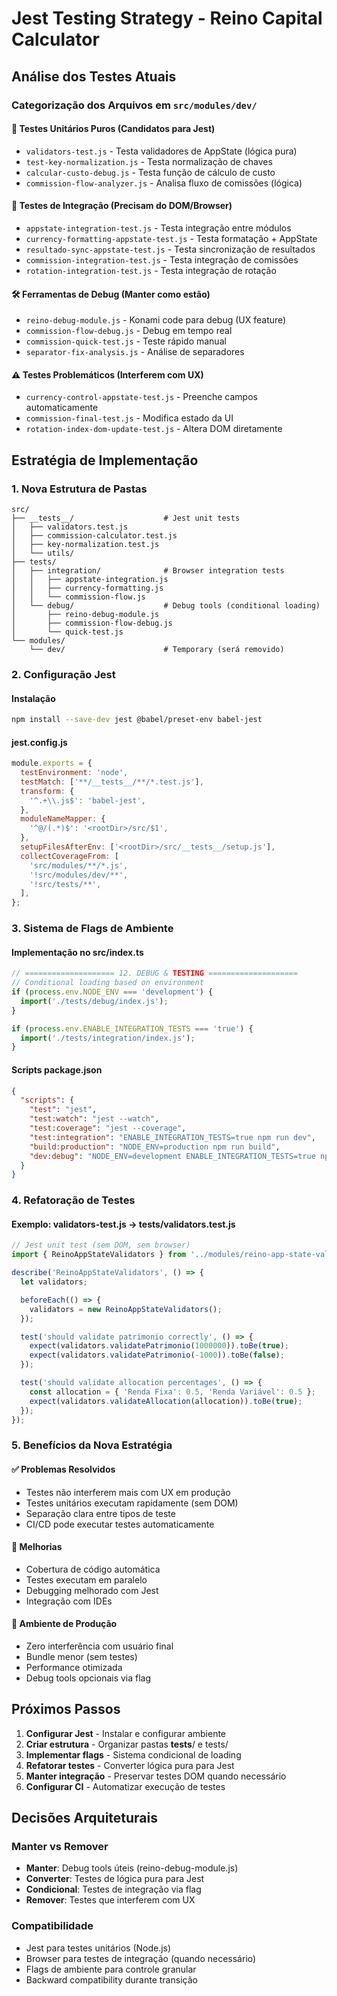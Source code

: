 # Jest Testing Strategy - Reino Capital Calculator

## Análise dos Testes Atuais

### Categorização dos Arquivos em `src/modules/dev/`

#### 🧪 **Testes Unitários Puros** (Candidatos para Jest)
- `validators-test.js` - Testa validadores de AppState (lógica pura)
- `test-key-normalization.js` - Testa normalização de chaves
- `calcular-custo-debug.js` - Testa função de cálculo de custo
- `commission-flow-analyzer.js` - Analisa fluxo de comissões (lógica)

#### 🔗 **Testes de Integração** (Precisam do DOM/Browser)
- `appstate-integration-test.js` - Testa integração entre módulos
- `currency-formatting-appstate-test.js` - Testa formatação + AppState
- `resultado-sync-appstate-test.js` - Testa sincronização de resultados
- `commission-integration-test.js` - Testa integração de comissões
- `rotation-integration-test.js` - Testa integração de rotação

#### 🛠️ **Ferramentas de Debug** (Manter como estão)
- `reino-debug-module.js` - Konami code para debug (UX feature)
- `commission-flow-debug.js` - Debug em tempo real
- `commission-quick-test.js` - Teste rápido manual
- `separator-fix-analysis.js` - Análise de separadores

#### ⚠️ **Testes Problemáticos** (Interferem com UX)
- `currency-control-appstate-test.js` - Preenche campos automaticamente
- `commission-final-test.js` - Modifica estado da UI
- `rotation-index-dom-update-test.js` - Altera DOM diretamente

## Estratégia de Implementação

### 1. Nova Estrutura de Pastas

```
src/
├── __tests__/                    # Jest unit tests
│   ├── validators.test.js
│   ├── commission-calculator.test.js
│   ├── key-normalization.test.js
│   └── utils/
├── tests/
│   ├── integration/              # Browser integration tests
│   │   ├── appstate-integration.js
│   │   ├── currency-formatting.js
│   │   └── commission-flow.js
│   └── debug/                    # Debug tools (conditional loading)
│       ├── reino-debug-module.js
│       ├── commission-flow-debug.js
│       └── quick-test.js
└── modules/
    └── dev/                      # Temporary (será removido)
```

### 2. Configuração Jest

#### Instalação
```bash
npm install --save-dev jest @babel/preset-env babel-jest
```

#### jest.config.js
```javascript
module.exports = {
  testEnvironment: 'node',
  testMatch: ['**/__tests__/**/*.test.js'],
  transform: {
    '^.+\\.js$': 'babel-jest',
  },
  moduleNameMapper: {
    '^@/(.*)$': '<rootDir>/src/$1',
  },
  setupFilesAfterEnv: ['<rootDir>/src/__tests__/setup.js'],
  collectCoverageFrom: [
    'src/modules/**/*.js',
    '!src/modules/dev/**',
    '!src/tests/**',
  ],
};
```

### 3. Sistema de Flags de Ambiente

#### Implementação no src/index.ts
```typescript
// ==================== 12. DEBUG & TESTING ====================
// Conditional loading based on environment
if (process.env.NODE_ENV === 'development') {
  import('./tests/debug/index.js');
}

if (process.env.ENABLE_INTEGRATION_TESTS === 'true') {
  import('./tests/integration/index.js');
}
```

#### Scripts package.json
```json
{
  "scripts": {
    "test": "jest",
    "test:watch": "jest --watch",
    "test:coverage": "jest --coverage",
    "test:integration": "ENABLE_INTEGRATION_TESTS=true npm run dev",
    "build:production": "NODE_ENV=production npm run build",
    "dev:debug": "NODE_ENV=development ENABLE_INTEGRATION_TESTS=true npm run dev"
  }
}
```

### 4. Refatoração de Testes

#### Exemplo: validators-test.js → __tests__/validators.test.js
```javascript
// Jest unit test (sem DOM, sem browser)
import { ReinoAppStateValidators } from '../modules/reino-app-state-validators.js';

describe('ReinoAppStateValidators', () => {
  let validators;

  beforeEach(() => {
    validators = new ReinoAppStateValidators();
  });

  test('should validate patrimonio correctly', () => {
    expect(validators.validatePatrimonio(1000000)).toBe(true);
    expect(validators.validatePatrimonio(-1000)).toBe(false);
  });

  test('should validate allocation percentages', () => {
    const allocation = { 'Renda Fixa': 0.5, 'Renda Variável': 0.5 };
    expect(validators.validateAllocation(allocation)).toBe(true);
  });
});
```

### 5. Benefícios da Nova Estratégia

#### ✅ **Problemas Resolvidos**
- Testes não interferem mais com UX em produção
- Testes unitários executam rapidamente (sem DOM)
- Separação clara entre tipos de teste
- CI/CD pode executar testes automaticamente

#### 🚀 **Melhorias**
- Cobertura de código automática
- Testes executam em paralelo
- Debugging melhorado com Jest
- Integração com IDEs

#### 🎯 **Ambiente de Produção**
- Zero interferência com usuário final
- Bundle menor (sem testes)
- Performance otimizada
- Debug tools opcionais via flag

## Próximos Passos

1. **Configurar Jest** - Instalar e configurar ambiente
2. **Criar estrutura** - Organizar pastas __tests__/ e tests/
3. **Implementar flags** - Sistema condicional de loading
4. **Refatorar testes** - Converter lógica pura para Jest
5. **Manter integração** - Preservar testes DOM quando necessário
6. **Configurar CI** - Automatizar execução de testes

## Decisões Arquiteturais

### Manter vs Remover
- **Manter**: Debug tools úteis (reino-debug-module.js)
- **Converter**: Testes de lógica pura para Jest
- **Condicional**: Testes de integração via flag
- **Remover**: Testes que interferem com UX

### Compatibilidade
- Jest para testes unitários (Node.js)
- Browser para testes de integração (quando necessário)
- Flags de ambiente para controle granular
- Backward compatibility durante transição
